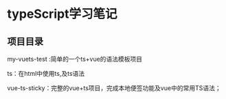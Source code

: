 # typeScript学习笔记

## 项目目录
my-vuets-test :简单的一个ts+vue的语法模板项目

ts：在html中使用ts,及ts语法

vue-ts-sticky：完整的vue+ts项目，完成本地便签功能及vue中的常用TS语法；
